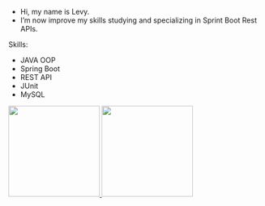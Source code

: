 - Hi, my name is Levy. 
- I’m now improve my skills studying and specializing in Sprint Boot Rest APIs. 

Skills:
* JAVA OOP
* Spring Boot
* REST API
* JUnit
* MySQL


<div>
  <a href="https://github.com/levish">
  <img height="180em" src="https://github-readme-stats.vercel.app/api?username=levish&show_icons=true&theme=dark&include_all_commits=true&count_private=true"/>
  <img height="180em" src="https://github-readme-stats.vercel.app/api/top-langs/?username=levish&layout=compact&langs_count=7&theme=dark"/>
</div>
